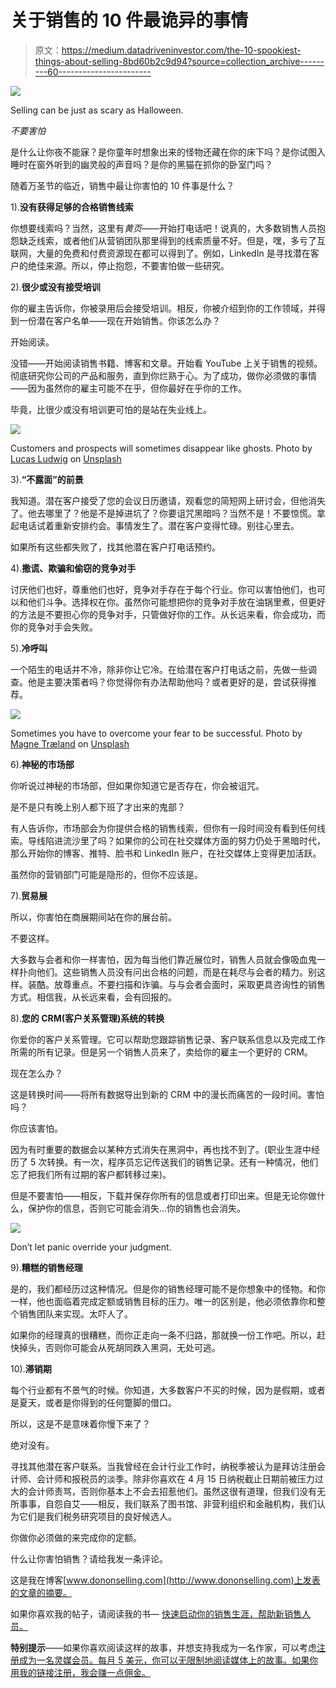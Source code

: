 # 关于销售的 10 件最诡异的事情

> 原文：<https://medium.datadriveninvestor.com/the-10-spookiest-things-about-selling-8bd60b2c9d94?source=collection_archive---------60----------------------->

![](img/048d7ff6018a23a08948be6c000f3e9a.png)

Selling can be just as scary as Halloween.

*不要害怕*

是什么让你夜不能寐？是你童年时想象出来的怪物还藏在你的床下吗？是你试图入睡时在窗外听到的幽灵般的声音吗？是你的黑猫在抓你的卧室门吗？

随着万圣节的临近，销售中最让你害怕的 10 件事是什么？

1).**没有获得足够的合格销售线索**

你想要线索吗？当然，这里有*黄页*——开始打电话吧！说真的，大多数销售人员抱怨缺乏线索，或者他们从营销团队那里得到的线索质量不好。但是，嘿，多亏了互联网，大量的免费和付费资源现在都可以得到了。例如，LinkedIn 是寻找潜在客户的绝佳来源。所以，停止抱怨，不要害怕做一些研究。

2).**很少或没有接受培训**

你的雇主告诉你，你被录用后会接受培训。相反，你被介绍到你的工作领域，并得到一份潜在客户名单——现在开始销售。你该怎么办？

开始阅读。

没错——开始阅读销售书籍、博客和文章。开始看 YouTube 上关于销售的视频。彻底研究你公司的产品和服务，直到你烂熟于心。为了成功，做你必须做的事情——因为虽然你的雇主可能不在乎，但你最好在乎你的工作。

毕竟，比很少或没有培训更可怕的是站在失业线上。

![](img/abacb2ab7f84e64fd581898b1fcaca92.png)

Customers and prospects will sometimes disappear like ghosts. Photo by [Lucas Ludwig](https://unsplash.com/photos/X4bpUp5Pd90?utm_source=unsplash&utm_medium=referral&utm_content=creditCopyText) on [Unsplash](https://unsplash.com/search/photos/ghost?utm_source=unsplash&utm_medium=referral&utm_content=creditCopyText)

3).**“不露面”的前景**

我知道。潜在客户接受了您的会议日历邀请，观看您的简短网上研讨会，但他消失了。他去哪里了？他是不是掉进坑了？你要诅咒黑暗吗？当然不是！不要惊慌。拿起电话试着重新安排约会。事情发生了。潜在客户变得忙碌。别往心里去。

如果所有这些都失败了，找其他潜在客户打电话预约。

4).**撒谎、欺骗和偷窃的竞争对手**

讨厌他们也好，尊重他们也好，竞争对手存在于每个行业。你可以害怕他们，也可以和他们斗争。选择权在你。虽然你可能想把你的竞争对手放在油锅里煮，但更好的方法是不要担心你的竞争对手，只管做好你的工作。从长远来看，你会成功，而你的竞争对手会失败。

5).**冷呼叫**

一个陌生的电话并不冷，除非你让它冷。在给潜在客户打电话之前，先做一些调查。他是主要决策者吗？你觉得你有办法帮助他吗？或者更好的是，尝试获得推荐。

![](img/f97004015cbc3c309bf2ce20fd4f0d37.png)

Sometimes you have to overcome your fear to be successful. Photo by [Magne Træland](https://unsplash.com/photos/6Vzo7JuHeEA?utm_source=unsplash&utm_medium=referral&utm_content=creditCopyText) on [Unsplash](https://unsplash.com/search/photos/mystery?utm_source=unsplash&utm_medium=referral&utm_content=creditCopyText)

6).**神秘的市场部**

你听说过神秘的市场部，但如果你知道它是否存在，你会被诅咒。

是不是只有晚上别人都下班了才出来的鬼部？

有人告诉你，市场部会为你提供合格的销售线索，但你有一段时间没有看到任何线索。导线陷进流沙里了吗？如果你的公司在社交媒体方面的努力仍处于黑暗时代，那么开始你的博客、推特、脸书和 LinkedIn 账户，在社交媒体上变得更加活跃。

虽然你的营销部门可能是隐形的，但你不应该是。

7).**贸易展**

所以，你害怕在商展期间站在你的展台前。

不要这样。

大多数与会者和你一样害怕，因为每当他们靠近展位时，销售人员就会像吸血鬼一样扑向他们。这些销售人员没有问出合格的问题，而是在耗尽与会者的精力。别这样。装酷。放尊重点。不要扫描和诈骗。与与会者会面时，采取更具咨询性的销售方式。相信我，从长远来看，会有回报的。

8).**您的 CRM(客户关系管理)系统的转换**

你爱你的客户关系管理。它可以帮助您跟踪销售记录、客户联系信息以及完成工作所需的所有记录。但是另一个销售人员来了，卖给你的雇主一个更好的 CRM。

现在怎么办？

这是转换时间——将所有数据导出到新的 CRM 中的漫长而痛苦的一段时间。害怕吗？

你应该害怕。

因为有时重要的数据会以某种方式消失在黑洞中，再也找不到了。(职业生涯中经历了 5 次转换。有一次，程序员忘记传送我们的销售记录。还有一种情况，他们忘了把我们所有过期的客户都转移过来)。

但是不要害怕——相反，下载并保存你所有的信息或者打印出来。但是无论你做什么，保护你的信息，否则它可能会消失…你的销售也会消失。

![](img/59100f9c07e89eb704dfd1170077c8ba.png)

Don’t let panic override your judgment.

9).**糟糕的销售经理**

是的，我们都经历过这种情况。但是你的销售经理可能不是你想象中的怪物。和你一样，他也面临着完成定额或销售目标的压力。唯一的区别是，他必须依靠你和整个销售团队来实现。太吓人了。

如果你的经理真的很糟糕，而你正走向一条不归路，那就换一份工作吧。所以，赶快掉头，否则你可能会从死胡同跌入黑洞，无处可逃。

10).**滞销期**

每个行业都有不景气的时候。你知道，大多数客户不买的时候，因为是假期，或者是夏天，或者是你得到的任何蹩脚的借口。

所以，这是不是意味着你慢下来了？

绝对没有。

寻找其他潜在客户联系。当我曾经在会计行业工作时，纳税季被认为是拜访注册会计师、会计师和报税员的淡季。除非你喜欢在 4 月 15 日纳税截止日期前被压力过大的会计师责骂，否则你基本上不会去招惹他们。虽然这很有道理，但我们没有无所事事，自怨自艾——相反，我们联系了图书馆、非营利组织和金融机构，我们认为它们是我们税务研究项目的良好候选人。

你做你必须做的来完成你的定额。

什么让你害怕销售？请给我发一条评论。

这是我在博客[www.dononselling.com](http://www.dononselling.com)上发表的文章的摘要。

如果你喜欢我的帖子，请阅读我的书— [快速启动你的销售生涯，帮助新销售人员。](https://www.amazon.com/gp/product/B07XJRQ7JX/ref=as_li_tl?ie=UTF8&camp=1789&creative=9325&creativeASIN=B07XJRQ7JX&linkCode=as2&tag=dononselling2-20&linkId=6a0b40f0fbe2154d9d15f347dc9fb331)

**特别提示**——如果你喜欢阅读这样的故事，并想支持我成为一名作家，可以考虑[注册成为一名灵媒会员。每月 5 美元，你可以无限制地阅读媒体上的故事。如果你用我的链接注册，我会赚一点佣金。](https://donleeonselling.medium.com/membership)